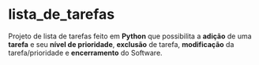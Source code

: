 # lista_de_tarefas

Projeto de lista de tarefas feito em **Python** que possibilita a **adição** de uma **tarefa** e seu **nível de prioridade**, **exclusão** de tarefa, **modificação** da tarefa/prioridade e **encerramento** do Software.
